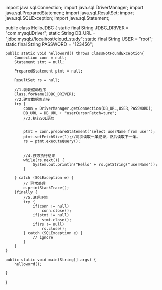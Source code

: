 import java.sql.Connection;
import java.sql.DriverManager;
import java.sql.PreparedStatement;
import java.sql.ResultSet;
import java.sql.SQLException;
import java.sql.Statement;

public class HelloJDBC {
	static final String JDBC_DRIVER = "com.mysql.Driver";
	static String DB_URL = "jdbc:mysql://localhost/cloud_study";
	static final String USER = "root";
	static final String PASSWORD = "123456";
	
	public static void helloword() throws ClassNotFoundException{
		Connection conn = null;
		Statement stmt = null;
    
		PreparedStatement ptmt = null;
    
		ResultSet rs = null;
		
		//1.装载驱动程序
		Class.forName(JDBC_DRIVER);
		//2.建立数据库连接
		try {
			conn = DriverManager.getConnection(DB_URL,USER,PASSWORD);
			DB_URL = DB_URL + "userCursorFetch=ture";
			//3.执行SQL语句
      
      
			ptmt = conn.prepareStatement("select userName from user");
			ptmt.setFetchSize(1);//每次读取一条记录，然后读取下一条。
			rs = ptmt.executeQuery();
			
      
			//4.获取执行结果
			while(rs.next()) {
				System.out.println("Hello" + rs.getString("userName"));
			}	
			
		} catch (SQLException e) {
			// 异常处理
			e.printStackTrace();
		}finally {
			//5.清理环境
			try {
				if(conn != null)	
				    conn.close();
				if(stmt != null)
					stmt.close();
				if(rs != null)
					rs.close();
			} catch (SQLException e) {
				// ignore
			}
		}
	}

	public static void main(String[] args) {
		helloword();

	}

}
